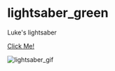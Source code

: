 # lightsaber_green
Luke's lightsaber

[Click Me!](https://esadakman.github.io/lightsaber/)

![lightsaber_gif](https://user-images.githubusercontent.com/98649983/167019445-442b840b-0664-4a51-9df4-7159e86c788e.gif)
